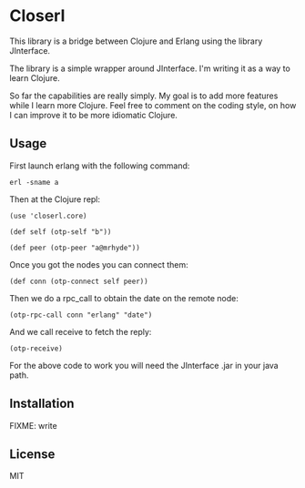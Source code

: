 # Closerl #

This library is a bridge between Clojure and Erlang using the library JInterface.

The library is a simple wrapper around JInterface. I'm writing it as a way to learn Clojure.

So far the capabilities are really simply. My goal is to add more features while I learn more Clojure. Feel free to comment on the coding style, on how I can improve it to be more idiomatic Clojure.

## Usage ##

First launch erlang with the following command:

    erl -sname a

Then at the Clojure repl:

    (use 'closerl.core)

    (def self (otp-self "b"))

    (def peer (otp-peer "a@mrhyde"))

Once you got the nodes you can connect them:

    (def conn (otp-connect self peer))

Then we do a rpc_call to obtain the date on the remote node:

    (otp-rpc-call conn "erlang" "date")

And we call receive to fetch the reply:

    (otp-receive)

For the above code to work you will need the JInterface .jar in your java path.

## Installation ##

FIXME: write

## License ##

MIT